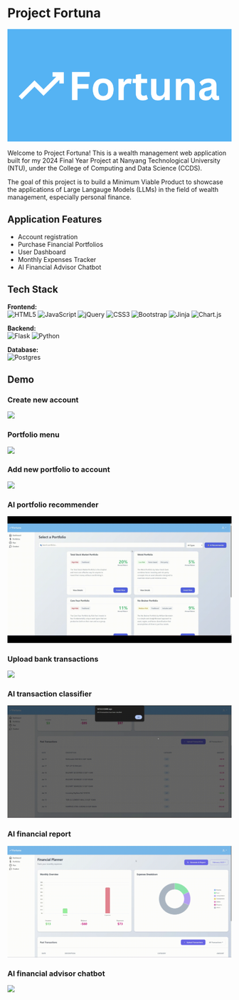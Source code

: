 
# Project Fortuna

<p align="center">
  <img src="assets/images/Fortuna-2.svg" alt="Logo"/>
</p>

Welcome to Project Fortuna! This is a wealth management web application built for my 2024 Final Year Project at Nanyang Technological University (NTU), under the College of Computing and Data Science (CCDS).

The goal of this project is to build a Minimum Viable Product to showcase the applications of Large Langauge Models (LLMs) in the field of wealth management, especially personal finance.

## Application Features
- Account registration
- Purchase Financial Portfolios
- User Dashboard
- Monthly Expenses Tracker
- AI Financial Advisor Chatbot


## Tech Stack

**Frontend:**  
![HTML5](https://img.shields.io/badge/html5-%23E34F26.svg?style=for-the-badge&logo=html5&logoColor=white) ![JavaScript](https://img.shields.io/badge/javascript-%23323330.svg?style=for-the-badge&logo=javascript&logoColor=%23F7DF1E) ![jQuery](https://img.shields.io/badge/jquery-%230769AD.svg?style=for-the-badge&logo=jquery&logoColor=white) ![CSS3](https://img.shields.io/badge/css3-%231572B6.svg?style=for-the-badge&logo=css3&logoColor=white) ![Bootstrap](https://img.shields.io/badge/bootstrap-%238511FA.svg?style=for-the-badge&logo=bootstrap&logoColor=white) ![Jinja](https://img.shields.io/badge/jinja-white.svg?style=for-the-badge&logo=jinja&logoColor=black) ![Chart.js](https://img.shields.io/badge/chart.js-F5788D.svg?style=for-the-badge&logo=chart.js&logoColor=white) 

**Backend:**  
![Flask](https://img.shields.io/badge/flask-%23000.svg?style=for-the-badge&logo=flask&logoColor=white) ![Python](https://img.shields.io/badge/python-3670A0?style=for-the-badge&logo=python&logoColor=ffdd54)

**Database:**  
![Postgres](https://img.shields.io/badge/postgres-%23316192.svg?style=for-the-badge&logo=postgresql&logoColor=white)

## Demo
### Create new account
![](assets/gifs/create_account.gif)

### Portfolio menu
![](assets/gifs/portfolio_menu.gif)

### Add new portfolio to account
![](assets/gifs/add_portfolio.gif)

### AI portfolio recommender
![](assets/gifs/ai_portfolio_recommender.gif)

### Upload bank transactions
![](assets/gifs/upload_transactions.gif)

### AI transaction classifier
![](assets/gifs/transactions_classified.gif)

### AI financial report
![](assets/gifs/ai_finiancial_report.gif)

### AI financial advisor chatbot
![](assets/gifs/chatbot.gif)



